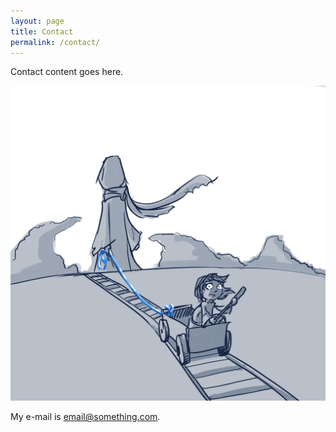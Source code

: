 ```yaml
---
layout: page
title: Contact
permalink: /contact/
---
```


Contact content goes here.


![test](/img/controlled.png)

My e-mail is [email@something.com](mailto:email@something.com).
